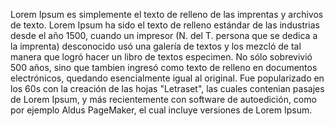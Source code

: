 Lorem Ipsum es simplemente el texto de relleno de las imprentas y
 archivos de texto. Lorem Ipsum ha sido el texto de relleno 
 estándar de las industrias desde el año 1500, cuando un impresor 
 (N. del T. persona que se dedica a la imprenta) desconocido usó 
 una galería de textos y los mezcló de tal manera que logró hacer 
 un libro de textos especimen. No sólo sobrevivió 500 años, sino 
 que tambien ingresó como texto de relleno en documentos 
 electrónicos, quedando esencialmente igual al original. Fue 
 popularizado en los 60s con la creación de las hojas "Letraset", 
 las cuales contenian pasajes de Lorem Ipsum, y más recientemente 
 con software de autoedición, como por ejemplo Aldus PageMaker, el cual incluye versiones de Lorem Ipsum.